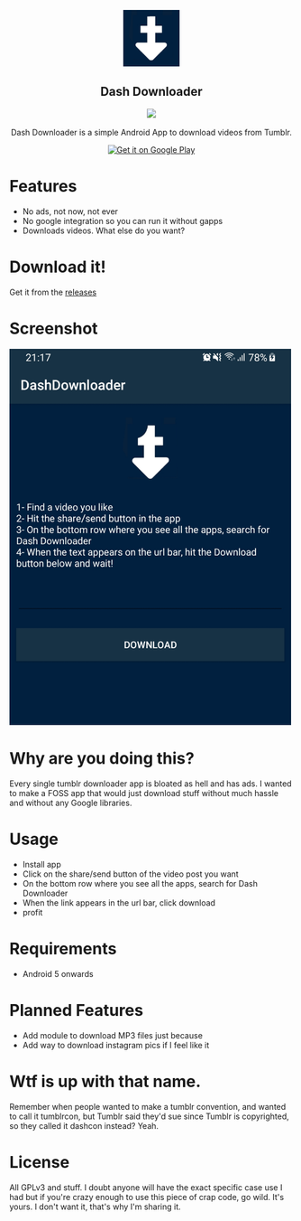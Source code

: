 <p align="center"><img src="https://raw.githubusercontent.com/M4v3r1cX/dashdownloader/master/app/src/main/res/drawable/dashdownicon.png" heigh="100" width="100" /></p>
<h2 align="center">Dash Downloader</h2>
<p align="center"><a href="https://github.com/M4v3r1cX/dashdownloader/releases" alt="GitHub release"><img src="https://img.shields.io/github/release/M4v3r1cX/dashdownloader.svg" ></a></p>

<p align="center">Dash Downloader is a simple Android App to download videos from Tumblr.</p>
<p align="center"><a href='https://play.google.com/store/apps/details?id=com.stupidsolutions.dashdownloader&pcampaignid=pcampaignidMKT-Other-global-all-co-prtnr-py-PartBadge-Mar2515-1'><img alt='Get it on Google Play' src='https://play.google.com/intl/en_us/badges/static/images/badges/en_badge_web_generic.png' height=90/></a></p>

# Features
- No ads, not now, not ever
- No google integration so you can run it without gapps
- Downloads videos. What else do you want?

# Download it!
Get it from the [releases](https://github.com/M4v3r1cX/dashdownloader/releases)

# Screenshot
<img src="https://raw.githubusercontent.com/M4v3r1cX/m4v3r1cx.github.io/master/images/screenshot.png" heigh="500" width="500" />

# Why are you doing this?
Every single tumblr downloader app is bloated as hell and has ads. I wanted to make a FOSS app that would just download stuff without much hassle and without any Google libraries.

# Usage
- Install app
- Click on the share/send button of the video post you want
- On the bottom row where you see all the apps, search for Dash Downloader
- When the link appears in the url bar, click download
- profit

# Requirements
* Android 5 onwards

# Planned Features
- Add module to download MP3 files just because
- Add way to download instagram pics if I feel like it

# Wtf is up with that name.
Remember when people wanted to make a tumblr convention, and wanted to call it tumblrcon, but Tumblr said they'd sue since Tumblr is copyrighted, so they called it dashcon instead? Yeah.

# License

All GPLv3 and stuff. I doubt anyone will have the exact specific case use I had but if you're crazy enough to use this piece of crap code, go wild. It's yours. I don't want it, that's why I'm sharing it.

